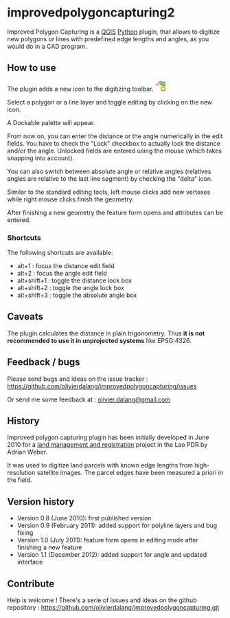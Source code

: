 # improvedpolygoncapturing2 #

Improved Polygon Capturing is a [QGIS](http://www.qgis.org) [Python](http://www.python.org) plugin, that allows to digitize new polygons or lines with predefined edge lengths and angles, as you would do in a CAD program.


## How to use ##

The plugin adds a new icon to the digitizing toolbar. ![icon](ressources/icon.png)

Select a polygon or a line layer and toggle editing by clicking on the new icon.

A Dockable palette will appear.

From now on, you can enter the distance or the angle numerically in the edit fields. You have to check the "Lock" checkbox to actually lock the distance and/or the angle. Unlocked fields are entered using the mouse (which takes snapping into account).

You can also switch between absolute angle or relative angles (relatives angles are relative to the last line segment) by checking the "delta" icon.

Similar to the standard editing tools, left mouse clicks add new vertexes while right mouse clicks finish the geometry.

After finishing a new geometry the feature form opens and attributes can be entered.

### Shortcuts ###

The following shortcuts are available:

- alt+1 : focus the distance edit field
- alt+2 : focus the angle edit field
- alt+shift+1 : toggle the distance lock box
- alt+shift+2 : toggle the angle lock box
- alt+shift+3 : toggle the absolute angle box


## Caveats ##

The plugin calculates the distance in plain trigonometry. Thus **it is not recommended to use it in unprojected systems** like EPSG:4326.


## Feedback / bugs ##

Please send bugs and ideas on the issue tracker : https://github.com/olivierdalang/improvedpolygoncapturing/issues

Or send me some feedback at : olivier.dalang@gmail.com


## History ##

Improved polygon capturing plugin has been initially developed in June 2010 for a [land management and registration](http://www.gtz.de/en/weltweit/asien-pazifik/30296.htm) project in the Lao PDR by Adrian Weber.

It was used to digitize land parcels with known edge lengths from high-resolution satellite images. The parcel edges have been measured a priori in the field.


## Version history ##

- Version 0.8 (June 2010): first published version
- Version 0.9 (February 2011): added support for polyline layers and bug fixing
- Version 1.0 (July 2011): feature form opens in editing mode after finishing a new feature
- Version 1.1 (December 2012): added support for angle and updated interface

## Contribute ##

Help is welcome ! There's a serie of issues and ideas on the github repository : https://github.com/olivierdalang/improvedpolygoncapturing.git

